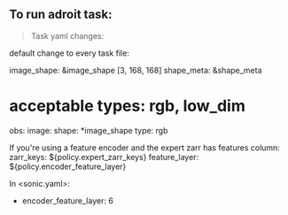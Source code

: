 
## To run adroit task:

> Task yaml changes:

default change to every task file:

image_shape: &image_shape [3, 168, 168]
shape_meta: &shape_meta
  # acceptable types: rgb, low_dim
  obs:
    image:
      shape: *image_shape
      type: rgb



If you're using a feature encoder and the expert zarr has features column:
zarr_keys: ${policy.expert_zarr_keys}
feature_layer: ${policy.encoder_feature_layer}


In <sonic.yaml>:
- encoder_feature_layer: 6

